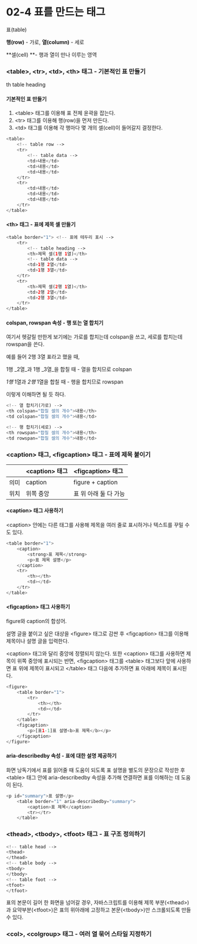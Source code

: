 # 02-4 표를 만드는 태그

표\(table\)

**행\(row\)** - 가로, **열\(column\)** - 세로

**셀\(cell\) **- 행과 열이 만나 이루는 영역

### &lt;table&gt;, &lt;tr&gt;, &lt;td&gt;, &lt;th&gt; 태그 - 기본적인 표 만들기

th table heading

#### 기본적인 표 만들기

1. &lt;table&gt; 태그를 이용해 표 전체 윤곽을 잡는다.
2. &lt;tr&gt; 태그를 이용해 행\(row\)을 먼저 만든다.
3. &lt;td&gt; 태그를 이용해 각 행마다 몇 개의 셀\(cell\)이 들어갈지 결정한다.

```php
<table>
    <!-- table row -->
    <tr>
        <!-- table data -->
        <td>내용</td>
        <td>내용</td>
        <td>내용</td>
    </tr>
    <tr>
        <td>내용</td>
        <td>내용</td>
        <td>내용</td>
    </tr>
</table>
```

#### &lt;th&gt; 태그 - 표에 제목 셀 만들기

```php
<table border="1"> <!-- 표에 테두리 표시 -->
    <tr>
        <!-- table heading -->
        <th>제목 셀(1행 1열)</th>
        <!-- table data -->
        <td>1행 2열</td>
        <td>1행 3열</td>
    </tr>
    <tr>
        <th>제목 셀(2행 1열)</th>
        <td>2행 2열</td>
        <td>2행 3열</td>
    </tr>
</table>
```

#### colspan, rowspan 속성 - 행 또는 열 합치기

여기서 헷갈릴 만한게 보기에는 가로를 합치는데 colspan을 쓰고, 세로를 합치는데 rowspan을 쓴다.

예를 들어 2행 3열 표라고 했을 때,

1행 _2열_과 1행 _3열_을 합칠 때 - 열을 합치므로 colspan

_1행_ 1열과 _2행_ 1열을 합칠 때 - 행을 합치므로 rowspan

이렇게 이해하면 될 듯 하다.

```php
<!-- 열 합치기(가로) -->
<th colspan="합칠 셀의 개수">내용</th>
<td colspan="합칠 셀의 개수">내용</td>

<!-- 행 합치기(세로) -->
<th rowspan="합칠 셀의 개수">내용</th>
<td rowspan="합칠 셀의 개수">내용</td>
```

### &lt;caption&gt; 태그, &lt;figcaption&gt; 태그 - 표에 제목 붙이기

|  | &lt;caption&gt; 태그 | &lt;figcaption&gt; 태그 |
| :--- | :--- | :--- |
| 의미 | caption | figure + caption |
| 위치 | 위쪽 중앙 | 표 위 아래 둘 다 가능 |

#### &lt;caption&gt; 태그 사용하기

&lt;caption&gt; 안에는 다른 태그를 사용해 제목을 여러 줄로 표시하거나 텍스트를 꾸밀 수도 있다.

```php
<table border="1">
    <caption>
        <strong>표 제목</strong>
        <p>표 제목 설명</p>
    </caption>
    <tr>
        <th></th>
        <td></td>
    </tr>
</table>
```

#### &lt;figcaption&gt; 태그 사용하기

figure와 caption의 합성어.

설명 글을 붙이고 싶은 대상을 &lt;figure&gt; 태그로 감싼 후 &lt;figcaption&gt; 태그를 이용해 제목이나 설명 글을 입력한다.

&lt;caption&gt; 태그와 달리 중앙에 정렬되지 않는다. 또한 &lt;caption&gt; 태그를 사용하면 제목이 위쪽 중앙에 표시되는 반면, &lt;figcaption&gt; 태그를 &lt;table&gt; 태그보다 앞에 사용하면 표 위에 제목이 표시되고 &lt;/table&gt; 태그 다음에 추가하면 표 아래에 제목이 표시된다.

```php
<figure>
    <table border="1">
        <tr>
            <th></th>
            <td></td>
        </tr>
    </table>
    <figcaption>
        <p>[표1-1]표 설명<b>표 제목</b></p>
    </figcaption>
</figure>
```

#### aria-describedby 속성 - 표에 대한 설명 제공하기

화면 낭독기에서 표를 읽어줄 때 도움이 되도록 표 설명을 별도의 문장으로 작성한 후 &lt;table&gt; 태그 안에 aria-describedby 속성을 추가해 연결하면 표를 이해하는 데 도움이 된다.

```php
<p id="summary">표 설명</p>
    <table border="1" aria-describedby="summary">
        <caption>표 제목</caption>
        <tr></tr>
    </table>
```

### &lt;thead&gt;, &lt;tbody&gt;, &lt;tfoot&gt; 태그 - 표 구조 정의하기

```php
<!-- table head -->
<thead>
</thead>
<!-- table body -->
<tbody>
</tbody>
<!-- table foot -->
<tfoot>
</tfoot>
```

표의 본문이 길어 한 화면을 넘어갈 경우, 자바스크립트를 이용해 제목 부분\(&lt;thead&gt;\)과 요약부분\(&lt;tfoot&gt;\)은 표의 위아래에 고정하고 본문\(&lt;tbody&gt;\)만 스크롤되도록 만들 수 있다.

### &lt;col&gt;, &lt;colgroup&gt; 태그 - 여러 열 묶어 스타일 지정하기



